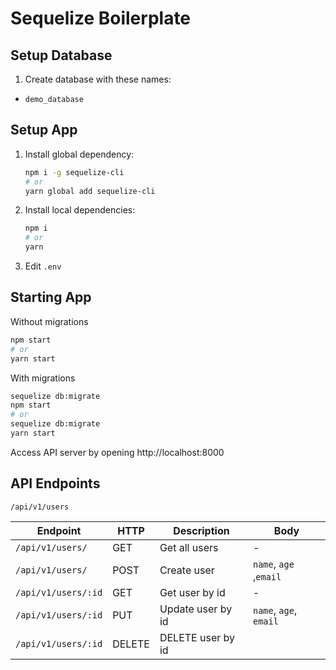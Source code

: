 # Sequelize Boilerplate

## Setup Database

1. Create database with these names:

- `demo_database`

## Setup App

1. Install global dependency:
   ```sh
   npm i -g sequelize-cli
   # or
   yarn global add sequelize-cli
   ```
2. Install local dependencies:
   ```sh
   npm i
   # or
   yarn
   ```
3. Edit `.env`

## Starting App

Without migrations

```sh
npm start
# or
yarn start
```

With migrations

```sh
sequelize db:migrate
npm start
# or
sequelize db:migrate
yarn start
```

Access API server by opening http://localhost:8000

## API Endpoints

`/api/v1/users`

| Endpoint            | HTTP   | Description       | Body                   |
| ------------------- | ------ | ----------------- | ---------------------- |
| `/api/v1/users/`    | GET    | Get all users     | -                      |
| `/api/v1/users/`    | POST   | Create user       | `name`, `age` ,`email` |
| `/api/v1/users/:id` | GET    | Get user by id    | -                      |
| `/api/v1/users/:id` | PUT    | Update user by id | `name`, `age`, `email` |
| `/api/v1/users/:id` | DELETE | DELETE user by id |                        |
